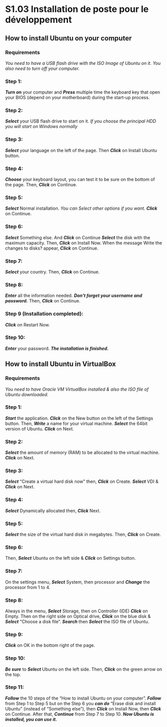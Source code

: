 # S1.03 Installation de poste pour le développement
## How to install Ubuntu on your computer
### Requirements
*You need to have a USB flash drive with the ISO Image of Ubuntu on it.
You also need to turn off your computer.*
### **Step 1:**
***Turn on*** your computer and ***Press*** multiple time the keyboard key that open your BIOS (depend on your motherboard) during the start-up process.
### **Step 2:**
***Select*** your USB flash drive to start on it.
*If you choose the principal HDD you will start on Windows normally*
### **Step 3:**
***Select*** your language on the left of the page.
Then ***Click*** on Install Ubuntu button.
### **Step 4:**
***Choose*** your keyboard layout, you can test it to be sure on the bottom of the page.
Then, ***Click*** on Continue.
### **Step 5:**
***Select*** Normal installation.
*You can Select other options if you want.*
***Click*** on Continue.
### **Step 6:**
***Select*** Something else. And ***Click*** on Continue
***Select*** the disk with the maximum capacity.
Then, ***Click*** on Install Now.
When the message Write the changes to disks? appear, ***Click*** on Continue.
### **Step 7:**
***Select*** your country. Then, ***Click*** on Continue.
### **Step 8:**
***Enter*** all the information needed.
***Don't forget your username and password.***
Then, ***Click*** on Continue.
### **Step 9 (Installation completed):**
***Click*** on Restart Now.
### **Step 10:**
***Enter*** your password.
***The installation is finished.***

## How to install Ubuntu in VirtualBox
### Requirements
*You need to have Oracle VM VirtualBox installed & also the ISO file of Ubuntu downloaded.*
### **Step 1:**
***Start*** the application. ***Click*** on the New button on the left of the Settings button.
Then, ***Write*** a name for your virtual machine. ***Select*** the 64bit version of Ubuntu. ***Click*** on Next.
### **Step 2:**
***Select*** the amount of memory (RAM) to be allocated to the virtual machine. ***Click*** on Next.
### **Step 3:**
***Select*** “Create a virtual hard disk now” then, ***Click*** on Create. ***Select*** VDI & ***Click*** on Next.
### **Step 4:**
***Select*** Dynamically allocated then, ***Click*** Next. 
### **Step 5:**
***Select*** the size of the virtual hard disk in megabytes. Then, ***Click*** on Create.
### **Step 6:**
Then, ***Select*** Ubuntu on the left side & ***Click*** on Settings button.
### **Step 7:**
On the settings menu, ***Select*** System, then processor and ***Change*** the processor from 1 to 4.
### **Step 8:**
Always in the menu, ***Select*** Storage, then on Controller (IDE) ***Click*** on Empty. Then on the right side on Optical drive, ***Click*** on the blue disk & ***Select*** “Choose a disk file”. ***Search*** then ***Select*** the ISO file of Ubuntu.
### **Step 9:**
***Click*** on OK in the bottom right of the page.
### **Step 10:**
***Be sure*** to ***Select*** Ubuntu on the left side. Then, ***Click*** on the green arrow on the top.
### **Step 11:**
***Follow*** the 10 steps of the “How to install Ubuntu on your computer”. ***Follow*** from Step 1 to Step 5 but on the Step 6 you ***can do*** “Erase disk and install Ubuntu” (instead of “Something else”), then ***Click*** on Install Now, then ***Click*** on Continue. After that, ***Continue*** from Step 7 to Step 10.
***Now Ubuntu is installed, you can use it.***
